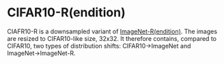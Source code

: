# CIFAR10-R(endition)
CIAFR10-R is a downsampled variant of [ImageNet-R(endition)](https://github.com/hendrycks/imagenet-r). The images are resized to CIFAR10-like size, 32x32. It therefore contains, compared to CIFAR10, two types of distribution shifts: CIFAR10->ImageNet and ImageNet->ImageNet-R.